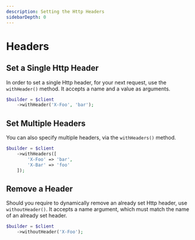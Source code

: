 ```yaml
---
description: Setting the Http Headers
sidebarDepth: 0
---
```


# Headers

## Set a Single Http Header

In order to set a single Http header, for your next request, use the `withHeader()` method.
It accepts a name and a value as arguments.

```php
$builder = $client
    ->withHeader('X-Foo', 'bar');
```

## Set Multiple Headers

You can also specify multiple headers, via the `withHeaders()` method.

```php
$builder = $client
    ->withHeaders([
        'X-Foo' => 'bar',
        'X-Bar' => 'foo'
    ]);
```

## Remove a Header

Should you require to dynamically remove an already set Http header, use `withoutHeader()`.
It accepts a name argument, which must match the name of an already set header.

```php
$builder = $client
    ->withoutHeader('X-Foo');
```
